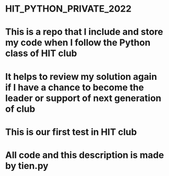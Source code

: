 # HIT_PYTHON_PRIVATE_2022
# This is a repo that I include and store my code when I follow the Python class of HIT club
# It helps to review my solution again if I have a chance to become the leader or support of next generation of club
# This is our first test in HIT club
# All code and this description is made by tien.py